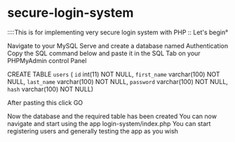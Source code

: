 # secure-login-system

::::This is for implementing very secure login system with PHP
:: Let's begin°

Navigate to your MySQL Serve and create a database named Authentication 
Copy the SQL command below and paste it in the SQL Tab on your PHPMyAdmin control Panel

CREATE TABLE `users` (
  `id` int(11) NOT NULL,
  ` first_name ` varchar(100) NOT NULL,
  ` last_name ` varchar(100) NOT NULL,
  ` password ` varchar(100) NOT NULL,
  `hash` varchar(100) NOT NULL)

After pasting this click GO

Now the database and the required table has been created
You can now navigate and start using the app
 login-system/index.php
You can start registering users and generally testing the app as you wish
